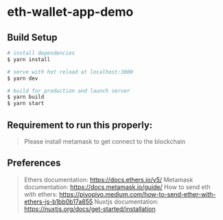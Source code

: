# eth-wallet-app-demo

## Build Setup

```bash
# install dependencies
$ yarn install

# serve with hot reload at localhost:3000
$ yarn dev

# build for production and launch server
$ yarn build
$ yarn start

```

## Requirement to run this properly:
> Please install metamask to get connect to the blockchain

## Preferences
>Ethers documentation: https://docs.ethers.io/v5/
>Metamask documentation: https://docs.metamask.io/guide/
>How to send eth with ethers: https://piyopiyo.medium.com/how-to-send-ether-with-ethers-js-b1bb0b17a855
>Nuxtjs documentation: https://nuxtjs.org/docs/get-started/installation
